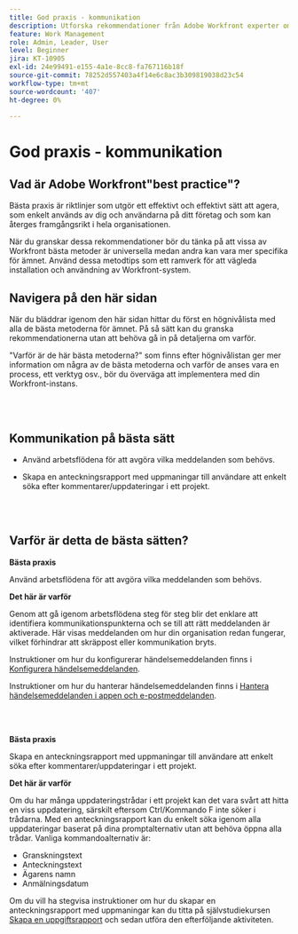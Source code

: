 ```yaml
---
title: God praxis - kommunikation
description: Utforska rekommendationer från Adobe Workfront experter om hur man ställer in och hanterar kommunikationsmeddelanden i Workfront.
feature: Work Management
role: Admin, Leader, User
level: Beginner
jira: KT-10905
exl-id: 24e99491-e155-4a1e-8cc8-fa767116b18f
source-git-commit: 78252d557403a4f14e6c8ac3b309819038d23c54
workflow-type: tm+mt
source-wordcount: '407'
ht-degree: 0%

---
```


# God praxis - kommunikation

## Vad är Adobe Workfront&quot;best practice&quot;?

Bästa praxis är riktlinjer som utgör ett effektivt och effektivt sätt att agera, som enkelt används av dig och användarna på ditt företag och som kan återges framgångsrikt i hela organisationen.

När du granskar dessa rekommendationer bör du tänka på att vissa av Workfront bästa metoder är universella medan andra kan vara mer specifika för ämnet. Använd dessa metodtips som ett ramverk för att vägleda installation och användning av Workfront-system.

## Navigera på den här sidan

När du bläddrar igenom den här sidan hittar du först en högnivålista med alla de bästa metoderna för ämnet. På så sätt kan du granska rekommendationerna utan att behöva gå in på detaljerna om varför.

&quot;Varför är de här bästa metoderna?&quot; som finns efter högnivålistan ger mer information om några av de bästa metoderna och varför de anses vara en process, ett verktyg osv., bör du överväga att implementera med din Workfront-instans.

</br>
</br>

## Kommunikation på bästa sätt

* Använd arbetsflödena för att avgöra vilka meddelanden som behövs.

* Skapa en anteckningsrapport med uppmaningar till användare att enkelt söka efter kommentarer/uppdateringar i ett projekt.

</br>
</br>

## Varför är detta de bästa sätten?

**Bästa praxis**

Använd arbetsflödena för att avgöra vilka meddelanden som behövs.

**Det här är varför**

Genom att gå igenom arbetsflödena steg för steg blir det enklare att identifiera kommunikationspunkterna och se till att rätt meddelanden är aktiverade. Här visas meddelanden om hur din organisation redan fungerar, vilket förhindrar att skräppost eller kommunikation bryts.

Instruktioner om hur du konfigurerar händelsemeddelanden finns i [Konfigurera händelsemeddelanden](https://experienceleague.adobe.com/docs/workfront-learn/tutorials-workfront/administration-and-setup/email-and-in-app-notifications/admin-set-up-event-notifications.html?lang=sv-SE).

Instruktioner om hur du hanterar händelsemeddelanden finns i [Hantera händelsemeddelanden i appen och e-postmeddelanden](https://experienceleague.adobe.com/docs/workfront-learn/tutorials-workfront/administration-and-setup/email-and-in-app-notifications/manage-inapp-and-email-notifications.html?lang=sv-SE).

</br>
</br>


**Bästa praxis**

Skapa en anteckningsrapport med uppmaningar till användare att enkelt söka efter kommentarer/uppdateringar i ett projekt.



**Det här är varför**

Om du har många uppdateringstrådar i ett projekt kan det vara svårt att hitta en viss uppdatering, särskilt eftersom Ctrl/Kommando F inte söker i trådarna. Med en anteckningsrapport kan du enkelt söka igenom alla uppdateringar baserat på dina promptalternativ utan att behöva öppna alla trådar. Vanliga kommandoalternativ är:

* Granskningstext
* Anteckningstext
* Ägarens namn
* Anmälningsdatum

Om du vill ha stegvisa instruktioner om hur du skapar en anteckningsrapport med uppmaningar kan du titta på självstudiekursen [Skapa en uppgiftsrapport](https://experienceleague.adobe.com/docs/workfront-learn/tutorials-workfront/reporting/basic-reporting/create-a-task-report.html?lang=sv-SE) och sedan utföra den efterföljande aktiviteten.

